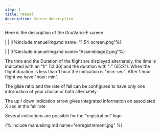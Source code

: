 ```yaml
---
step: 1
title: Manual
description: Screen description
---
```


Here is the description of the GnuVario-E screen

|                                  |               |{%include manuelimg.md name="1.54_screen.png"%}

|                                  |               |{%include manuelimg.md name="Assemblage2.png"%}



The time and the Duration of the flight are displayed alternately, the time is indicated with an "h" (12:36) and the duration with ":" (05:21).
When the flight duration is less than 1 hour the indication is "min: sec".
After 1 hour flight we have "hour: min".

The glide ratio and the rate of fall can be configured to have only one information of your choice or both alternately

The up / down indication arrow gives integrated information on associated X sec
  at the fall rate

Several indications are possible for the "registration" logo

{% include manuelimg.md name="enregistrement.jpg" %}
